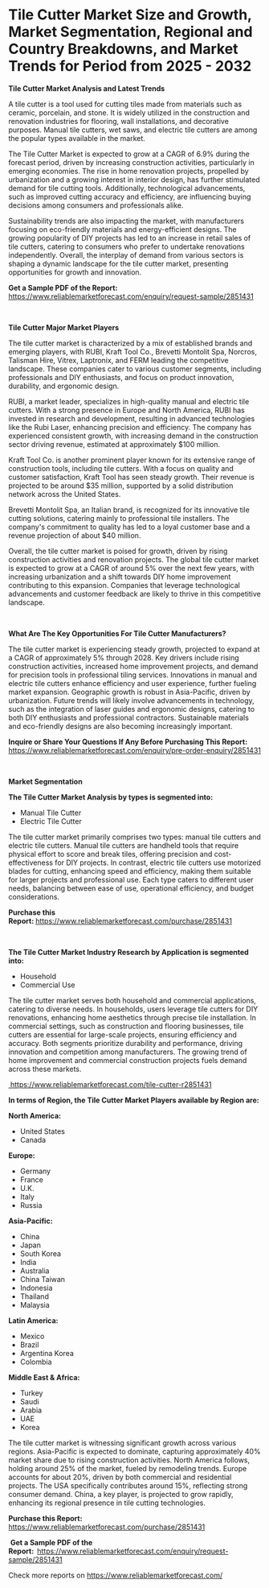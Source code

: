 <p><h1>Tile Cutter Market Size and Growth, Market Segmentation, Regional and Country Breakdowns, and Market Trends for Period from 2025 -  2032</h1></p><p><strong>Tile Cutter Market Analysis and Latest Trends</strong></p>
<p><p>A tile cutter is a tool used for cutting tiles made from materials such as ceramic, porcelain, and stone. It is widely utilized in the construction and renovation industries for flooring, wall installations, and decorative purposes. Manual tile cutters, wet saws, and electric tile cutters are among the popular types available in the market.</p><p>The Tile Cutter Market is expected to grow at a CAGR of 6.9% during the forecast period, driven by increasing construction activities, particularly in emerging economies. The rise in home renovation projects, propelled by urbanization and a growing interest in interior design, has further stimulated demand for tile cutting tools. Additionally, technological advancements, such as improved cutting accuracy and efficiency, are influencing buying decisions among consumers and professionals alike.</p><p>Sustainability trends are also impacting the market, with manufacturers focusing on eco-friendly materials and energy-efficient designs. The growing popularity of DIY projects has led to an increase in retail sales of tile cutters, catering to consumers who prefer to undertake renovations independently. Overall, the interplay of demand from various sectors is shaping a dynamic landscape for the tile cutter market, presenting opportunities for growth and innovation.</p></p>
<p><strong>Get a Sample PDF of the Report:&nbsp;</strong> <a href="https://www.reliablemarketforecast.com/enquiry/request-sample/2851431?utm_campaign=3053&utm_medium=2&utm_source=Github&utm_content=ia&utm_term=11032025&utm_id=tile-cutter">https://www.reliablemarketforecast.com/enquiry/request-sample/2851431</a></p>
<p>&nbsp;</p>
<p><strong>Tile Cutter Major Market Players</strong></p>
<p><p>The tile cutter market is characterized by a mix of established brands and emerging players, with RUBI, Kraft Tool Co., Brevetti Montolit Spa, Norcros, Talisman Hire, Vitrex, Laptronix, and FERM leading the competitive landscape. These companies cater to various customer segments, including professionals and DIY enthusiasts, and focus on product innovation, durability, and ergonomic design.</p><p>RUBI, a market leader, specializes in high-quality manual and electric tile cutters. With a strong presence in Europe and North America, RUBI has invested in research and development, resulting in advanced technologies like the Rubi Laser, enhancing precision and efficiency. The company has experienced consistent growth, with increasing demand in the construction sector driving revenue, estimated at approximately $100 million.</p><p>Kraft Tool Co. is another prominent player known for its extensive range of construction tools, including tile cutters. With a focus on quality and customer satisfaction, Kraft Tool has seen steady growth. Their revenue is projected to be around $35 million, supported by a solid distribution network across the United States.</p><p>Brevetti Montolit Spa, an Italian brand, is recognized for its innovative tile cutting solutions, catering mainly to professional tile installers. The company's commitment to quality has led to a loyal customer base and a revenue projection of about $40 million.</p><p>Overall, the tile cutter market is poised for growth, driven by rising construction activities and renovation projects. The global tile cutter market is expected to grow at a CAGR of around 5% over the next few years, with increasing urbanization and a shift towards DIY home improvement contributing to this expansion. Companies that leverage technological advancements and customer feedback are likely to thrive in this competitive landscape.</p></p>
<p>&nbsp;</p>
<p><strong>What Are The Key Opportunities For Tile Cutter Manufacturers?</strong></p>
<p><p>The tile cutter market is experiencing steady growth, projected to expand at a CAGR of approximately 5% through 2028. Key drivers include rising construction activities, increased home improvement projects, and demand for precision tools in professional tiling services. Innovations in manual and electric tile cutters enhance efficiency and user experience, further fueling market expansion. Geographic growth is robust in Asia-Pacific, driven by urbanization. Future trends will likely involve advancements in technology, such as the integration of laser guides and ergonomic designs, catering to both DIY enthusiasts and professional contractors. Sustainable materials and eco-friendly designs are also becoming increasingly important.</p></p>
<p><strong>Inquire or Share Your Questions If Any Before Purchasing This Report:</strong> <a href="https://www.reliablemarketforecast.com/enquiry/pre-order-enquiry/2851431?utm_campaign=3053&utm_medium=2&utm_source=Github&utm_content=ia&utm_term=11032025&utm_id=tile-cutter">https://www.reliablemarketforecast.com/enquiry/pre-order-enquiry/2851431</a></p>
<p>&nbsp;</p>
<p><strong>Market Segmentation</strong></p>
<p><strong>The Tile Cutter Market Analysis by types is segmented into:</strong></p>
<p><ul><li>Manual Tile Cutter</li><li>Electric Tile Cutter</li></ul></p>
<p><p>The tile cutter market primarily comprises two types: manual tile cutters and electric tile cutters. Manual tile cutters are handheld tools that require physical effort to score and break tiles, offering precision and cost-effectiveness for DIY projects. In contrast, electric tile cutters use motorized blades for cutting, enhancing speed and efficiency, making them suitable for larger projects and professional use. Each type caters to different user needs, balancing between ease of use, operational efficiency, and budget considerations.</p></p>
<p><strong>Purchase this Report:&nbsp;</strong><a href="https://www.reliablemarketforecast.com/purchase/2851431?utm_campaign=3053&utm_medium=2&utm_source=Github&utm_content=ia&utm_term=11032025&utm_id=tile-cutter">https://www.reliablemarketforecast.com/purchase/2851431</a></p>
<p>&nbsp;</p>
<p><strong>The Tile Cutter Market Industry Research by Application is segmented into:</strong></p>
<p><ul><li>Household</li><li>Commercial Use</li></ul></p>
<p><p>The tile cutter market serves both household and commercial applications, catering to diverse needs. In households, users leverage tile cutters for DIY renovations, enhancing home aesthetics through precise tile installation. In commercial settings, such as construction and flooring businesses, tile cutters are essential for large-scale projects, ensuring efficiency and accuracy. Both segments prioritize durability and performance, driving innovation and competition among manufacturers. The growing trend of home improvement and commercial construction projects fuels demand across these markets.</p></p>
<p><a href="https://www.reliablemarketforecast.com/tile-cutter-r2851431?utm_campaign=3053&utm_medium=2&utm_source=Github&utm_content=ia&utm_term=11032025&utm_id=tile-cutter">&nbsp;https://www.reliablemarketforecast.com/tile-cutter-r2851431</a></p>
<p><strong>In terms of Region, the Tile Cutter Market Players available by Region are:</strong></p>
<p>
    <p> <strong> North America: </strong>
        <ul>
            <li>United States</li>
            <li>Canada</li>
        </ul>
        </p> 
    <p> <strong> Europe: </strong>
        <ul>
            <li>Germany</li>
            <li>France</li>
            <li>U.K.</li>
            <li>Italy</li>
            <li>Russia</li>
        </ul>
        </p> 
    <p> <strong> Asia-Pacific: </strong>
        <ul>
            <li>China</li>
            <li>Japan</li>
            <li>South Korea</li>
            <li>India</li>
            <li>Australia</li>
            <li>China Taiwan</li>
            <li>Indonesia</li>
            <li>Thailand</li>
            <li>Malaysia</li>
        </ul>
        </p> 
    <p> <strong> Latin America: </strong>
        <ul>
            <li>Mexico</li>
            <li>Brazil</li>
            <li>Argentina Korea</li>
            <li>Colombia</li>
        </ul>
        </p> 
    <p> <strong> Middle East & Africa: </strong>
        <ul>
            <li>Turkey</li>
            <li>Saudi</li>
            <li>Arabia</li>
            <li>UAE</li>
            <li>Korea</li>
        </ul>
    </p>
    </p>
<p><p>The tile cutter market is witnessing significant growth across various regions. Asia-Pacific is expected to dominate, capturing approximately 40% market share due to rising construction activities. North America follows, holding around 25% of the market, fueled by remodeling trends. Europe accounts for about 20%, driven by both commercial and residential projects. The USA specifically contributes around 15%, reflecting strong consumer demand. China, a key player, is projected to grow rapidly, enhancing its regional presence in tile cutting technologies.</p></p>
<p><strong>Purchase this Report: </strong><a href="https://www.reliablemarketforecast.com/purchase/2851431?utm_campaign=3053&utm_medium=2&utm_source=Github&utm_content=ia&utm_term=11032025&utm_id=tile-cutter">https://www.reliablemarketforecast.com/purchase/2851431</a></p>
<p>&nbsp;<strong>Get a Sample PDF of the Report:&nbsp;&nbsp;</strong><a href="https://www.reliablemarketforecast.com/enquiry/request-sample/2851431?utm_campaign=3053&utm_medium=2&utm_source=Github&utm_content=ia&utm_term=11032025&utm_id=tile-cutter">https://www.reliablemarketforecast.com/enquiry/request-sample/2851431</a></p>
<p><strong></strong></p>
<p>Check more reports on <a href="https://www.reliablemarketforecast.com/?utm_campaign=3053&utm_medium=2&utm_source=Github&utm_content=ia&utm_term=11032025&utm_id=tile-cutter">https://www.reliablemarketforecast.com/</a></p>